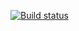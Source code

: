 [![Build status](https://ci.appveyor.com/api/projects/status/pyla282kmk3up880?svg=true)](https://ci.appveyor.com/project/ProX88/postman-echo)
